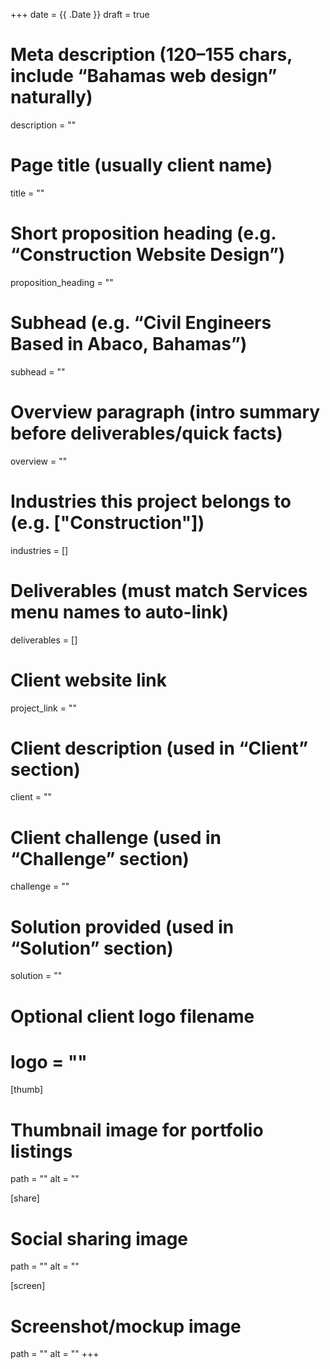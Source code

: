 +++
date = {{ .Date }}
draft = true

# Meta description (120–155 chars, include “Bahamas web design” naturally)
description = ""

# Page title (usually client name)
title = ""

# Short proposition heading (e.g. “Construction Website Design”)
proposition_heading = ""

# Subhead (e.g. “Civil Engineers Based in Abaco, Bahamas”)
subhead = ""

# Overview paragraph (intro summary before deliverables/quick facts)
overview = ""

# Industries this project belongs to (e.g. ["Construction"])
industries = []

# Deliverables (must match Services menu names to auto-link)
deliverables = []

# Client website link
project_link = ""

# Client description (used in “Client” section)
client = ""

# Client challenge (used in “Challenge” section)
challenge = ""

# Solution provided (used in “Solution” section)
solution = ""

# Optional client logo filename
# logo = ""

[thumb]
# Thumbnail image for portfolio listings
path = ""
alt  = ""

[share]
# Social sharing image
path = ""
alt  = ""

[screen]
# Screenshot/mockup image
path = ""
alt  = ""
+++
